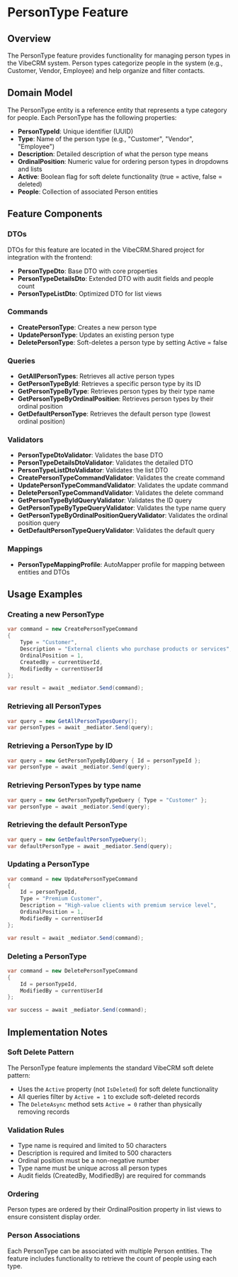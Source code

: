 # PersonType Feature

## Overview
The PersonType feature provides functionality for managing person types in the VibeCRM system. Person types categorize people in the system (e.g., Customer, Vendor, Employee) and help organize and filter contacts.

## Domain Model
The PersonType entity is a reference entity that represents a type category for people. Each PersonType has the following properties:

- **PersonTypeId**: Unique identifier (UUID)
- **Type**: Name of the person type (e.g., "Customer", "Vendor", "Employee")
- **Description**: Detailed description of what the person type means
- **OrdinalPosition**: Numeric value for ordering person types in dropdowns and lists
- **Active**: Boolean flag for soft delete functionality (true = active, false = deleted)
- **People**: Collection of associated Person entities

## Feature Components

### DTOs
DTOs for this feature are located in the VibeCRM.Shared project for integration with the frontend:
- **PersonTypeDto**: Base DTO with core properties
- **PersonTypeDetailsDto**: Extended DTO with audit fields and people count
- **PersonTypeListDto**: Optimized DTO for list views

### Commands
- **CreatePersonType**: Creates a new person type
- **UpdatePersonType**: Updates an existing person type
- **DeletePersonType**: Soft-deletes a person type by setting Active = false

### Queries
- **GetAllPersonTypes**: Retrieves all active person types
- **GetPersonTypeById**: Retrieves a specific person type by its ID
- **GetPersonTypeByType**: Retrieves person types by their type name
- **GetPersonTypeByOrdinalPosition**: Retrieves person types by their ordinal position
- **GetDefaultPersonType**: Retrieves the default person type (lowest ordinal position)

### Validators
- **PersonTypeDtoValidator**: Validates the base DTO
- **PersonTypeDetailsDtoValidator**: Validates the detailed DTO
- **PersonTypeListDtoValidator**: Validates the list DTO
- **CreatePersonTypeCommandValidator**: Validates the create command
- **UpdatePersonTypeCommandValidator**: Validates the update command
- **DeletePersonTypeCommandValidator**: Validates the delete command
- **GetPersonTypeByIdQueryValidator**: Validates the ID query
- **GetPersonTypeByTypeQueryValidator**: Validates the type name query
- **GetPersonTypeByOrdinalPositionQueryValidator**: Validates the ordinal position query
- **GetDefaultPersonTypeQueryValidator**: Validates the default query

### Mappings
- **PersonTypeMappingProfile**: AutoMapper profile for mapping between entities and DTOs

## Usage Examples

### Creating a new PersonType
```csharp
var command = new CreatePersonTypeCommand
{
    Type = "Customer",
    Description = "External clients who purchase products or services",
    OrdinalPosition = 1,
    CreatedBy = currentUserId,
    ModifiedBy = currentUserId
};

var result = await _mediator.Send(command);
```

### Retrieving all PersonTypes
```csharp
var query = new GetAllPersonTypesQuery();
var personTypes = await _mediator.Send(query);
```

### Retrieving a PersonType by ID
```csharp
var query = new GetPersonTypeByIdQuery { Id = personTypeId };
var personType = await _mediator.Send(query);
```

### Retrieving PersonTypes by type name
```csharp
var query = new GetPersonTypeByTypeQuery { Type = "Customer" };
var personType = await _mediator.Send(query);
```

### Retrieving the default PersonType
```csharp
var query = new GetDefaultPersonTypeQuery();
var defaultPersonType = await _mediator.Send(query);
```

### Updating a PersonType
```csharp
var command = new UpdatePersonTypeCommand
{
    Id = personTypeId,
    Type = "Premium Customer",
    Description = "High-value clients with premium service level",
    OrdinalPosition = 1,
    ModifiedBy = currentUserId
};

var result = await _mediator.Send(command);
```

### Deleting a PersonType
```csharp
var command = new DeletePersonTypeCommand
{
    Id = personTypeId,
    ModifiedBy = currentUserId
};

var success = await _mediator.Send(command);
```

## Implementation Notes

### Soft Delete Pattern
The PersonType feature implements the standard VibeCRM soft delete pattern:
- Uses the `Active` property (not `IsDeleted`) for soft delete functionality
- All queries filter by `Active = 1` to exclude soft-deleted records
- The `DeleteAsync` method sets `Active = 0` rather than physically removing records

### Validation Rules
- Type name is required and limited to 50 characters
- Description is required and limited to 500 characters
- Ordinal position must be a non-negative number
- Type name must be unique across all person types
- Audit fields (CreatedBy, ModifiedBy) are required for commands

### Ordering
Person types are ordered by their OrdinalPosition property in list views to ensure consistent display order.

### Person Associations
Each PersonType can be associated with multiple Person entities. The feature includes functionality to retrieve the count of people using each type.
